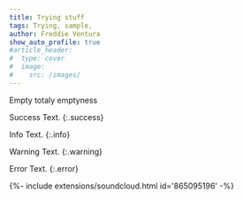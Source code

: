 ```yaml
---
title: Trying stuff
tags: Trying, sample, 
author: Freddie Ventura
show_auto_profile: true
#article_header:
#  type: cover
#  image:
#    src: /images/
---
```


Empty totaly emptyness


Success Text.
{:.success}

Info Text.
{:.info}

Warning Text.
{:.warning}

Error Text.
{:.error}

<div>{%- include extensions/soundcloud.html id='865095196' -%}</div>
